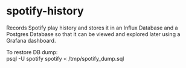 # spotify-history

Records Spotify play history and stores it in an Influx Database and a Postgres Database so that it can be viewed and
explored later using a Grafana dashboard.

To restore DB dump:\
psql -U spotify spotify < /tmp/spotify_dump.sql